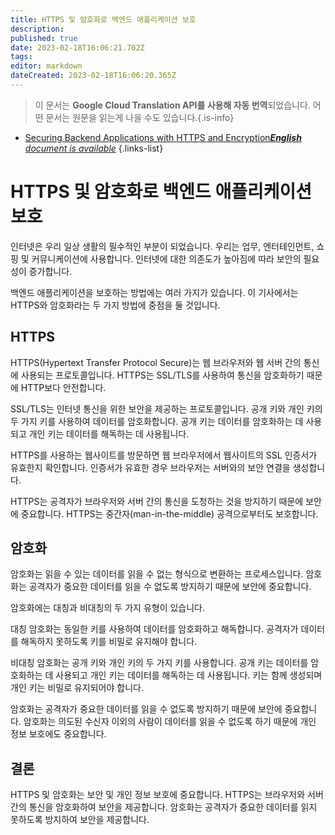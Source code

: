 ```yaml
---
title: HTTPS 및 암호화로 백엔드 애플리케이션 보호
description: 
published: true
date: 2023-02-18T16:06:21.702Z
tags: 
editor: markdown
dateCreated: 2023-02-18T16:06:20.365Z
---
```


> 이 문서는 **Google Cloud Translation API를 사용해 자동 번역**되었습니다.
어떤 문서는 원문을 읽는게 나을 수도 있습니다.{.is-info}



- [Securing Backend Applications with HTTPS and Encryption***English** document is available*](/en/Knowledge-base/Backend/securing-backend-applications-with-https-and-encryption)
{.links-list}


# HTTPS 및 암호화로 백엔드 애플리케이션 보호

인터넷은 우리 일상 생활의 필수적인 부분이 되었습니다. 우리는 업무, 엔터테인먼트, 쇼핑 및 커뮤니케이션에 사용합니다. 인터넷에 대한 의존도가 높아짐에 따라 보안의 필요성이 증가합니다.

백엔드 애플리케이션을 보호하는 방법에는 여러 가지가 있습니다. 이 기사에서는 HTTPS와 암호화라는 두 가지 방법에 중점을 둘 것입니다.

## HTTPS

HTTPS(Hypertext Transfer Protocol Secure)는 웹 브라우저와 웹 서버 간의 통신에 사용되는 프로토콜입니다. HTTPS는 SSL/TLS를 사용하여 통신을 암호화하기 때문에 HTTP보다 안전합니다.

SSL/TLS는 인터넷 통신을 위한 보안을 제공하는 프로토콜입니다. 공개 키와 개인 키의 두 가지 키를 사용하여 데이터를 암호화합니다. 공개 키는 데이터를 암호화하는 데 사용되고 개인 키는 데이터를 해독하는 데 사용됩니다.

HTTPS를 사용하는 웹사이트를 방문하면 웹 브라우저에서 웹사이트의 SSL 인증서가 유효한지 확인합니다. 인증서가 유효한 경우 브라우저는 서버와의 보안 연결을 생성합니다.

HTTPS는 공격자가 브라우저와 서버 간의 통신을 도청하는 것을 방지하기 때문에 보안에 중요합니다. HTTPS는 중간자(man-in-the-middle) 공격으로부터도 보호합니다.

## 암호화

암호화는 읽을 수 있는 데이터를 읽을 수 없는 형식으로 변환하는 프로세스입니다. 암호화는 공격자가 중요한 데이터를 읽을 수 없도록 방지하기 때문에 보안에 중요합니다.

암호화에는 대칭과 비대칭의 두 가지 유형이 있습니다.

대칭 암호화는 동일한 키를 사용하여 데이터를 암호화하고 해독합니다. 공격자가 데이터를 해독하지 못하도록 키를 비밀로 유지해야 합니다.

비대칭 암호화는 공개 키와 개인 키의 두 가지 키를 사용합니다. 공개 키는 데이터를 암호화하는 데 사용되고 개인 키는 데이터를 해독하는 데 사용됩니다. 키는 함께 생성되며 개인 키는 비밀로 유지되어야 합니다.

암호화는 공격자가 중요한 데이터를 읽을 수 없도록 방지하기 때문에 보안에 중요합니다. 암호화는 의도된 수신자 이외의 사람이 데이터를 읽을 수 없도록 하기 때문에 개인 정보 보호에도 중요합니다.

## 결론

HTTPS 및 암호화는 보안 및 개인 정보 보호에 중요합니다. HTTPS는 브라우저와 서버 간의 통신을 암호화하여 보안을 제공합니다. 암호화는 공격자가 중요한 데이터를 읽지 못하도록 방지하여 보안을 제공합니다.
